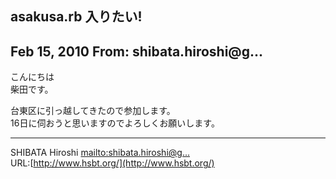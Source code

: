 ## asakusa.rb 入りたい!

## Feb 15, 2010 From: shibata.hiroshi@g...

こんにちは  
柴田です。

台東区に引っ越してきたので参加します。  
16日に伺おうと思いますのでよろしくお願いします。

* * *

SHIBATA Hiroshi [mailto:shibata.hiroshi@g...](mailto:shibata.hiroshi@g...)  
URL:[http://www.hsbt.org/](http://www.hsbt.org/)

